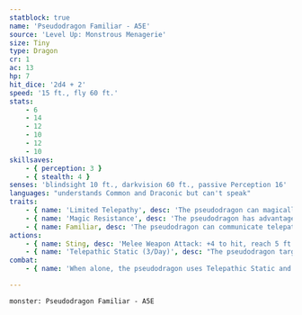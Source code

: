 ```yaml
---
statblock: true
name: 'Pseudodragon Familiar - A5E'
source: 'Level Up: Monstrous Menagerie'
size: Tiny
type: Dragon
cr: 1
ac: 13
hp: 7
hit_dice: '2d4 + 2'
speed: '15 ft., fly 60 ft.'
stats:
    - 6
    - 14
    - 12
    - 10
    - 12
    - 10
skillsaves:
    - { perception: 3 }
    - { stealth: 4 }
senses: 'blindsight 10 ft., darkvision 60 ft., passive Perception 16'
languages: "understands Common and Draconic but can't speak"
traits:
    - { name: 'Limited Telepathy', desc: 'The pseudodragon can magically communicate simple ideas, emotions, and images telepathically to any creature within 10 feet of it.' }
    - { name: 'Magic Resistance', desc: 'The pseudodragon has advantage on saving throws against spells and other magical effects.' }
    - { name: Familiar, desc: 'The pseudodragon can communicate telepathically with its master while they are within 1 mile of each other. When the pseudodragon is within 10 feet of its master, its master shares its Magic Resistance trait.' }
actions:
    - { name: Sting, desc: 'Melee Weapon Attack: +4 to hit, reach 5 ft., one creature. Hit: 4 (1d4 + 2) piercing damage, and the target must succeed on a DC 11 Constitution saving throw or become poisoned. At the end of its next turn, it repeats the saving throw. On a success, the effect ends. On a failure, it falls unconscious for 1 hour. If it takes damage, or a creature uses an action to shake it awake, it wakes up, and the effect ends.' }
    - { name: 'Telepathic Static (3/Day)', desc: "The pseudodragon targets one creature it can see within 10 feet, forcing it to make a DC 11 Charisma saving throw. On a failure, it's stunned until the end of its next turn as it suffers a barrage of telepathic imagery." }
combat:
    - { name: 'When alone, the pseudodragon uses Telepathic Static and then flees, stinging only if cornered', desc: 'When fighting alongside allies, the pseudodragon uses Telepathic Static and its sting on an enemy that is engaged in melee with an ally.' }

---
```

```statblock
monster: Pseudodragon Familiar - A5E
```

